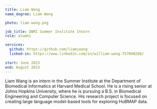 ```yaml
---
title: Liam Wang
name_degree: Liam Wang

photo: liam-wang.png

job_title: DBMI Summer Institute Intern
role: alumni 

services:
  github: https://github.com/liamjwang
  linked-in: https://www.linkedin.com/in/william-wang-757090288/
  
start: June 2023
end: August 2023
---
```

Liam Wang is an intern in the Summer Institute at the Department of Biomedical Informatics at Harvard Medical School. He is a rising senior at Johns Hopkins University, where he is pursuing a B.S. in Biomedical Engineering and Computer Science. His research project is focused on creating large language model-based tools for exploring HuBMAP data.